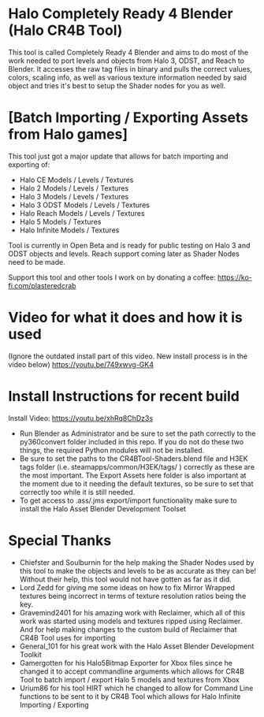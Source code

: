 # Halo Completely Ready 4 Blender (Halo CR4B Tool)

This tool is called Completely Ready 4 Blender and aims to do most of the work needed to port levels and objects from Halo 3, ODST, and Reach to Blender.
It accesses the raw tag files in binary and pulls the correct values, colors, scaling info, as well as various texture information needed by said object and tries it's best to setup the Shader nodes for you as well.

# [Batch Importing / Exporting Assets from Halo games]
This tool just got a major update that allows for batch importing and exporting of:
- Halo CE         Models / Levels / Textures
- Halo 2          Models / Levels / Textures
- Halo 3          Models / Levels / Textures
- Halo 3 ODST     Models / Levels / Textures
- Halo Reach      Models / Levels / Textures
- Halo 5          Models / Textures
- Halo Infinite   Models / Textures

Tool is currently in Open Beta and is ready for public testing on Halo 3 and ODST objects and levels. Reach support coming later as Shader Nodes need to be made.

Support this tool and other tools I work on by donating a coffee: https://ko-fi.com/plasteredcrab

# Video for what it does and how it is used
(Ignore the outdated install part of this video. New install process is in the video below)
https://youtu.be/749xwvg-GK4

# Install Instructions for recent build
Install Video: https://youtu.be/xhRq8ChDz3s
- Run Blender as Administrator and be sure to set the path correctly to the py360convert folder included in this repo. If you do not do these two things, the required Python modules will not be installed.
- Be sure to set the paths to the CR4BTool-Shaders.blend file and H3EK tags folder (i.e. steamapps/common/H3EK/tags/ ) correctly as these are the most important. The Export Assets here folder is also important at the moment due to it needing the default textures, so be sure to set that correctly too while it is still needed.
- To get access to .ass/.jms export/import functionality make sure to install the Halo Asset Blender Development Toolset

# Special Thanks
- Chiefster and Soulburnin for the help making the Shader Nodes used by this tool to make the objects and levels to be as accurate as they can be! Without their help, this tool would not have gotten as far as it did.
- Lord Zedd for giving me some ideas on how to fix Mirror Wrapped textures being incorrect in terms of texture resolution ratios being the key. 
- Gravemind2401 for his amazing work with Reclaimer, which all of this work was started using models and textures ripped using Reclaimer. And for help making changes to the custom build of Reclaimer that CR4B Tool uses for importing
- General_101 for his great work with the Halo Asset Blender Development Toolkit
- Gamergotten for his Halo5Bitmap Exporter for Xbox files since he changed it to accept commandline arguments which allows for CR4B Tool to batch import / export Halo 5 models and textures from Xbox
- Urium86 for his tool HIRT which he changed to allow for Command Line functions to be sent to it by CR4B Tool which allows for Halo Infinite Importing / Exporting
